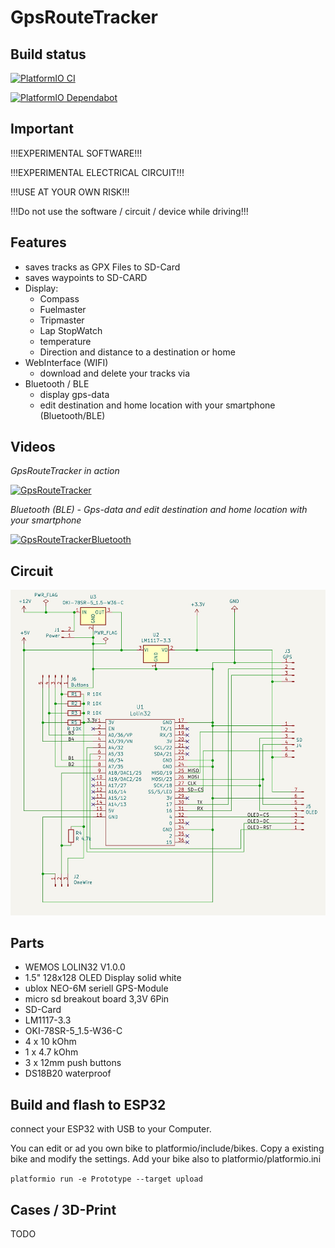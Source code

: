 # GpsRouteTracker

## Build status
[![PlatformIO CI](https://github.com/Dennis650/GpsRouteTracker/actions/workflows/push.yaml/badge.svg)](https://github.com/Dennis650/GpsRouteTracker/actions/workflows/push.yaml)

[![PlatformIO Dependabot](https://github.com/Dennis650/GpsRouteTracker/actions/workflows/dependabot.yml/badge.svg)](https://github.com/Dennis650/GpsRouteTracker/actions/workflows/dependabot.yml)

## Important

!!!EXPERIMENTAL SOFTWARE!!!

!!!EXPERIMENTAL ELECTRICAL CIRCUIT!!!

!!!USE AT YOUR OWN RISK!!!

!!!Do not use the software / circuit / device while driving!!!

## Features

- saves tracks as GPX Files to SD-Card
- saves waypoints to SD-CARD
- Display: 
    -  Compass
    - Fuelmaster
    - Tripmaster
    - Lap StopWatch
    - temperature
    - Direction and distance to a destination or home
- WebInterface (WIFI)
    - download and delete your tracks via 
- Bluetooth / BLE
    - display gps-data
    - edit destination and home location with your smartphone (Bluetooth/BLE)

## Videos

*GpsRouteTracker in action*

[![GpsRouteTracker](https://img.youtube.com/vi/5VfPQfJHMjE/0.jpg)](https://youtu.be/5VfPQfJHMjE)

*Bluetooth (BLE) - Gps-data and edit destination and home location with your smartphone*

[![GpsRouteTrackerBluetooth](https://img.youtube.com/vi/Spw23uVRIWE/0.jpg)](https://youtu.be/Spw23uVRIWE)

## Circuit

![Circuit](doc/circuit.jpg)

## Parts
- WEMOS LOLIN32 V1.0.0
- 1.5" 128x128 OLED Display solid white
- ublox NEO-6M seriell GPS-Module
- micro sd breakout board 3,3V 6Pin
- SD-Card
- LM1117-3.3
- OKI-78SR-5_1.5-W36-C
- 4 x 10 kOhm
- 1 x 4.7 kOhm
- 3 x 12mm push buttons
- DS18B20 waterproof

## Build and flash to ESP32

connect your ESP32 with USB to your Computer.

You can edit or ad you own bike to platformio/include/bikes. Copy a existing bike and modify the settings. Add your bike also to platformio/platformio.ini

```platformio run -e Prototype --target upload```

## Cases / 3D-Print

TODO
